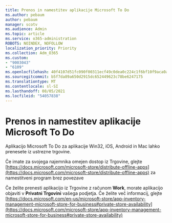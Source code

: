 ```yaml
---
title: Prenos in namestitev aplikacije Microsoft To Do
ms.author: pebaum
author: pebaum
manager: scotv
ms.audience: Admin
ms.topic: article
ms.service: o365-administration
ROBOTS: NOINDEX, NOFOLLOW
localization_priority: Priority
ms.collection: Adm_O365
ms.custom:
- "9003043"
- "6109"
ms.openlocfilehash: 40f4107d51fc090f00311ecf49c0dea0c224c1f6bf10f9aca0a0e04931e91e11
ms.sourcegitcommit: b5f7da89a650d2915dc652449623c78be6247175
ms.translationtype: MT
ms.contentlocale: sl-SI
ms.lasthandoff: 08/05/2021
ms.locfileid: "54057838"
---
```

# <a name="how-to-download-and-install-microsoft-to-do"></a>Prenos in namestitev aplikacije Microsoft To Do

Aplikacijo Microsoft To Do za aplikacije Win32, iOS, Android in Mac lahko prenesete iz ustrezne trgovine.

Če imate za svojega najemnika omejen dostop iz Trgovine, glejte [https://docs.microsoft.com/microsoft-store/distribute-offline-apps](https://docs.microsoft.com/microsoft-store/distribute-offline-apps) za namestitveni program brez povezave

Če želite prenesti aplikacijo iz Trgovine z računom **Work**, morate aplikacijo objaviti v **Privatni Trgovini** vašega podjetja. Če želite več informacij, glejte [https://docs.microsoft.com/en-us/microsoft-store/app-inventory-management-microsoft-store-for-business#private-store-availability](https://docs.microsoft.com/microsoft-store/app-inventory-management-microsoft-store-for-business#private-store-availability)